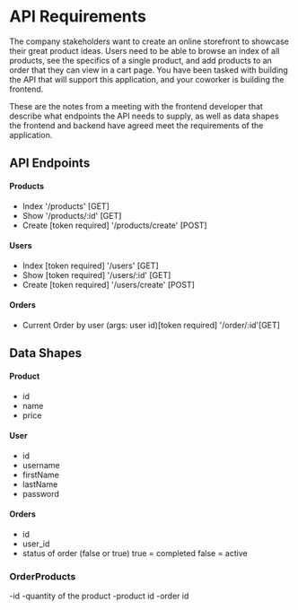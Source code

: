 # API Requirements
The company stakeholders want to create an online storefront to showcase their great product ideas. Users need to be able to browse an index of all products, see the specifics of a single product, and add products to an order that they can view in a cart page. You have been tasked with building the API that will support this application, and your coworker is building the frontend.

These are the notes from a meeting with the frontend developer that describe what endpoints the API needs to supply, as well as data shapes the frontend and backend have agreed meet the requirements of the application. 

## API Endpoints
#### Products
- Index '/products' [GET]
- Show  '/products/:id' [GET]
- Create [token required] '/products/create' [POST]

#### Users
- Index [token required] '/users' [GET]
- Show [token required]  '/users/:id' [GET]
- Create [token required] '/users/create' [POST]

#### Orders
- Current Order by user (args: user id)[token required] '/order/:id'[GET]

## Data Shapes
#### Product
-  id
- name
- price

#### User
- id
- username
- firstName
- lastName
- password

#### Orders
- id
- user_id
- status of order (false or true) 
true = completed
false = active

### OrderProducts 
-id
-quantity of the product
-product id
-order id

